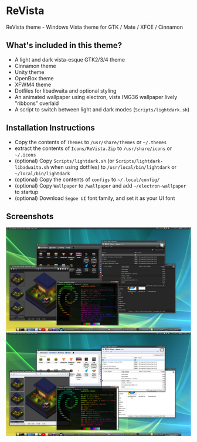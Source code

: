 # ReVista

ReVista theme - Windows Vista theme for GTK / Mate / XFCE / Cinnamon

## What's included in this theme?

- A light and dark vista-esque GTK2/3/4 theme
- Cinnamon theme
- Unity theme
- OpenBox theme
- XFWM4 theme
- Dotfiles for libadwaita and optional styling
- An animated wallpaper using electron, vista IMG36 wallpaper lively "ribbons" overlaid
- A script to switch between light and dark modes (`Scripts/lightdark.sh`)

## Installation Instructions

- Copy the contents of `Themes` to `/usr/share/themes` or `~/.themes`
- extract the contents of `Icons/ReVista.Zip` to `/usr/share/icons` or `~/.icons`
- (optional) Copy `Scripts/lightdark.sh` (or `Scripts/lightdark-libadwaita.sh` when using dotfiles)
    to `/usr/local/bin/lightdark` or `~/local/bin/lightdark`
- (optional) Copy the contents of `configs` to `~/.local/config/`
- (optional) Copy `Wallpaper` to `/wallpaper` and add `~/electron-wallpaper` to startup
- (optional) Download `Segoe UI` font family, and set it as your UI font

## Screenshots

![Screenshot_2024-09-24_16-48-41](./Screenshots/Dark.png)
![Screenshot_2024-09-24_16-47-49](./Screenshots/Light.png)
